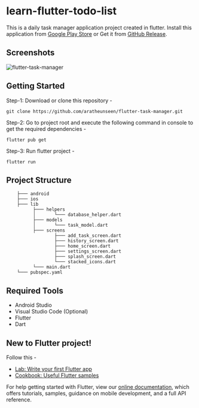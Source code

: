 # learn-flutter-todo-list


This is a daily task manager application project created in flutter. Install this application from [Google Play Store](https://play.google.com/store/apps/details?id=bornomala.todo) or Get it from [GitHub Release](https://github.com/aratheunseen/flutter-task-manager/releases/download/android/todo-android.apk).

## Screenshots
![flutter-task-manager](https://user-images.githubusercontent.com/62181222/111222593-3f02b580-8606-11eb-89e1-c5c518f5ad96.jpg)


## Getting Started

Step-1: Download or clone this repository -

    git clone https://github.com/aratheunseen/flutter-task-manager.git

Step-2: Go to project root and execute the following command in console to get the required dependencies -

    flutter pub get 
    
Step-3: Run flutter project -

    flutter run
    
## Project Structure

        ├─── android
        ├─── ios
        ├─── lib
              ├─── helpers
              │       └─── database_helper.dart
              ├─── models
              │       └─── task_model.dart
              ├─── screens
                      ├─── add_task_screen.dart
                      ├─── history_screen.dart
                      ├─── home_screen.dart
                      ├─── settings_screen.dart
                      ├─── splash_screen.dart
                      └─── stacked_icons.dart
              └─── main.dart
        └─── pubspec.yaml

## Required Tools
- Android Studio
- Visual Studio Code (Optional)
- Flutter
- Dart

## New to Flutter project!

Follow this -

- [Lab: Write your first Flutter app](https://flutter.dev/docs/get-started/codelab)
- [Cookbook: Useful Flutter samples](https://flutter.dev/docs/cookbook)

For help getting started with Flutter, view our
[online documentation](https://flutter.dev/docs), which offers tutorials,
samples, guidance on mobile development, and a full API reference.


